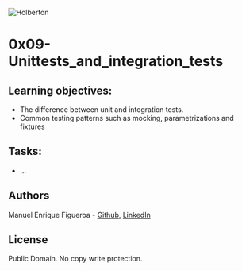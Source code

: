 ![Holberton](https://www.trinityventures.com/uploads/images/portfolio/_270xAUTO_crop_center-center/Holberton-3.png)
# 0x09-Unittests_and_integration_tests

## Learning objectives:

* The difference between unit and integration tests.
* Common testing patterns such as mocking, parametrizations and fixtures



## Tasks:

* ...

## Authors
Manuel Enrique Figueroa - [Github](https://github.com/FicusCarica308), [LinkedIn](https://www.linkedin.com/in/manuel-figueroa-292216215)

## License
Public Domain. No copy write protection.

